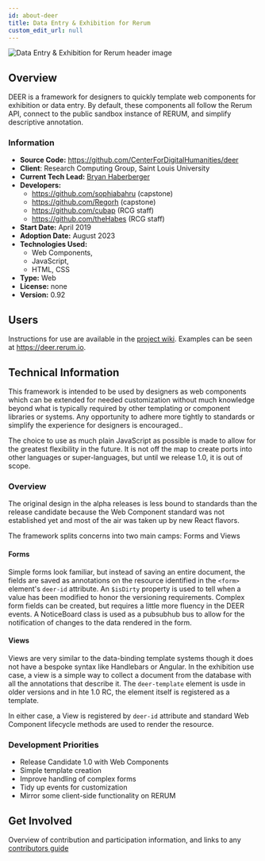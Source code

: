 ```yaml
---
id: about-deer
title: Data Entry & Exhibition for Rerum
custom_edit_url: null
---
```

<!-- A header image is optional; if used should be no greater than 200x600 -->
![Data Entry & Exhibition for Rerum header image](https://deer.rerum.io/images/deerlogo_banner.jpg)

## Overview

DEER is a framework for designers to quickly template web components for exhibition or data entry. By default, these components all follow the Rerum API, connect to the public sandbox instance of RERUM, and simplify descriptive annotation.

### Information

- **Source Code:** <https://github.com/CenterForDigitalHumanities/deer>
- **Client**: Research Computing Group, Saint Louis University
- **Current Tech Lead:** [Bryan Haberberger](https://github.com/theHabes)
- **Developers:**
  - https://github.com/sophiabahru (capstone)
  - https://github.com/Regorh (capstone)
  - https://github.com/cubap (RCG staff)
  - https://github.com/theHabes (RCG staff)
- **Start Date:** April 2019
- **Adoption Date:** August 2023
- **Technologies Used:** 
  - Web Components,
  - JavaScript,
  - HTML, CSS
- **Type:** Web
- **License:** none
- **Version:** 0.92

## Users

Instructions for use are available in the [project wiki](https://github.com/CenterForDigitalHumanities/deer/wiki/Using-DEER-in-your-project). 
Examples can be seen at https://deer.rerum.io.

## Technical Information

This framework is intended to be used by designers as web components which can be extended for needed customization without much knowledge beyond what is typically required by other templating or component libraries or systems. Any opportunity to adhere more tightly to standards or simplify the experience for designers is encouraged..

The choice to use as much plain JavaScript as possible is made to allow for the greatest flexibility in the future. It is not off the map to create ports into other languages or super-languages, but until we release 1.0, it is out of scope.

### Overview
 
The original design in the alpha releases is less bound to standards than the release candidate because the Web Component standard was not established yet and most of the air was taken up by new React flavors.

The framework splits concerns into two main camps: Forms and Views

#### Forms

Simple forms look familiar, but instead of saving an entire document, the fields are saved as annotations on the resource identified in the `<form>` element's `deer-id` attribute. An `$isDirty` property is used to tell when a value has been modified to honor the versioning requirements. Complex form fields can be created, but requires a little more fluency in the DEER events. A NoticeBoard class is used as a pubsubhub bus to allow for the notification of changes to the data rendered in the form.

#### Views

Views are very similar to the data-binding template systems though it does not have a bespoke syntax like Handlebars or Angular. In the exhibition use case, a view is a simple way to collect a document from the database with all the annotations that describe it. The `deer-template` element is usde in older versions and in hte 1.0 RC, the element itself is registered as a template.

In either case, a View is registered by `deer-id` attribute and standard Web Component lifecycle methods are used to render the resource.

### Development Priorities

- Release Candidate 1.0 with Web Components
- Simple template creation
- Improve handling of complex forms
- Tidy up events for customization
- Mirror some client-side functionality on RERUM

## Get Involved

<!-- A group photo is optional; if used should be no greater than 800x800 -->
<!--![Group Photo Alt Text](group.jpg) -->

Overview of contribution and participation information, and links to any [contributors guide](https://github.com/CenterForDigitalHumanities/deer/blob/main/CONTRIBUTING.md)
